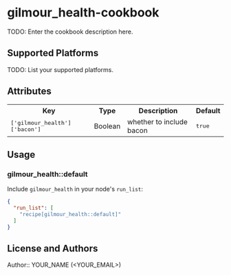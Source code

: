 # gilmour_health-cookbook

TODO: Enter the cookbook description here.

## Supported Platforms

TODO: List your supported platforms.

## Attributes

<table>
  <tr>
    <th>Key</th>
    <th>Type</th>
    <th>Description</th>
    <th>Default</th>
  </tr>
  <tr>
    <td><tt>['gilmour_health']['bacon']</tt></td>
    <td>Boolean</td>
    <td>whether to include bacon</td>
    <td><tt>true</tt></td>
  </tr>
</table>

## Usage

### gilmour_health::default

Include `gilmour_health` in your node's `run_list`:

```json
{
  "run_list": [
    "recipe[gilmour_health::default]"
  ]
}
```

## License and Authors

Author:: YOUR_NAME (<YOUR_EMAIL>)
